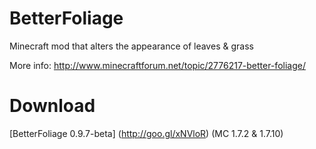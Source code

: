 BetterFoliage
=============
Minecraft mod that alters the appearance of leaves &amp; grass

More info: http://www.minecraftforum.net/topic/2776217-better-foliage/

Download
========
[BetterFoliage 0.9.7-beta] (http://goo.gl/xNVloR) (MC 1.7.2 & 1.7.10)
